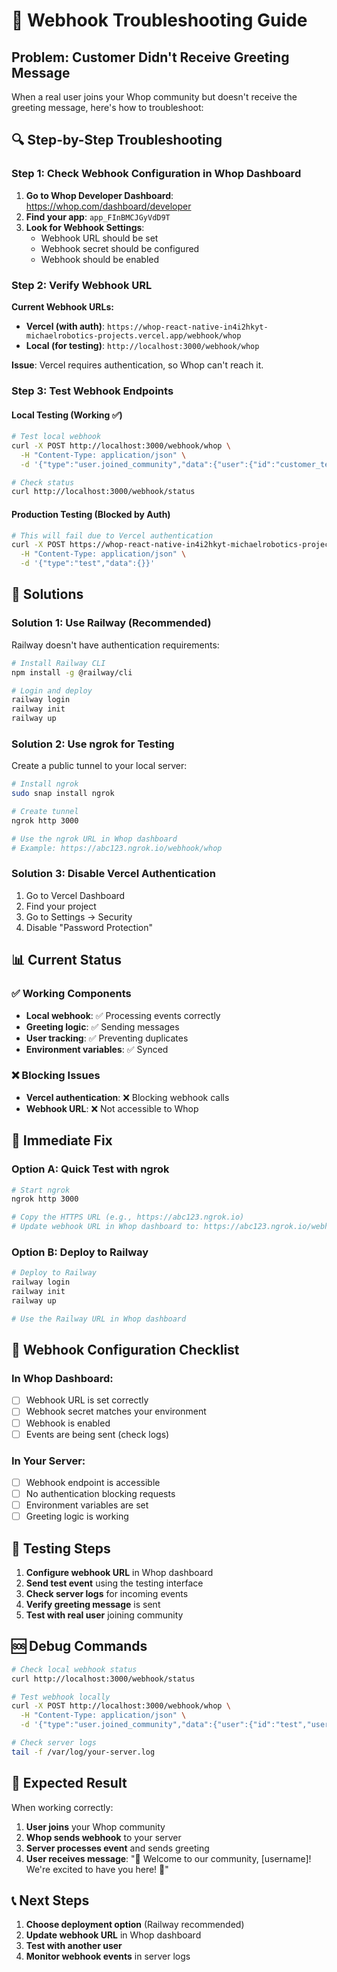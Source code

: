 # 🔧 Webhook Troubleshooting Guide

## Problem: Customer Didn't Receive Greeting Message

When a real user joins your Whop community but doesn't receive the greeting message, here's how to troubleshoot:

## 🔍 **Step-by-Step Troubleshooting**

### **Step 1: Check Webhook Configuration in Whop Dashboard**

1. **Go to Whop Developer Dashboard**: https://whop.com/dashboard/developer
2. **Find your app**: `app_FInBMCJGyVdD9T`
3. **Look for Webhook Settings**:
   - Webhook URL should be set
   - Webhook secret should be configured
   - Webhook should be enabled

### **Step 2: Verify Webhook URL**

**Current Webhook URLs:**
- **Vercel (with auth)**: `https://whop-react-native-in4i2hkyt-michaelrobotics-projects.vercel.app/webhook/whop`
- **Local (for testing)**: `http://localhost:3000/webhook/whop`

**Issue**: Vercel requires authentication, so Whop can't reach it.

### **Step 3: Test Webhook Endpoints**

#### **Local Testing (Working ✅)**
```bash
# Test local webhook
curl -X POST http://localhost:3000/webhook/whop \
  -H "Content-Type: application/json" \
  -d '{"type":"user.joined_community","data":{"user":{"id":"customer_test","username":"customer","name":"Customer"}}}'

# Check status
curl http://localhost:3000/webhook/status
```

#### **Production Testing (Blocked by Auth)**
```bash
# This will fail due to Vercel authentication
curl -X POST https://whop-react-native-in4i2hkyt-michaelrobotics-projects.vercel.app/webhook/whop \
  -H "Content-Type: application/json" \
  -d '{"type":"test","data":{}}'
```

## 🚀 **Solutions**

### **Solution 1: Use Railway (Recommended)**

Railway doesn't have authentication requirements:

```bash
# Install Railway CLI
npm install -g @railway/cli

# Login and deploy
railway login
railway init
railway up
```

### **Solution 2: Use ngrok for Testing**

Create a public tunnel to your local server:

```bash
# Install ngrok
sudo snap install ngrok

# Create tunnel
ngrok http 3000

# Use the ngrok URL in Whop dashboard
# Example: https://abc123.ngrok.io/webhook/whop
```

### **Solution 3: Disable Vercel Authentication**

1. Go to Vercel Dashboard
2. Find your project
3. Go to Settings → Security
4. Disable "Password Protection"

## 📊 **Current Status**

### **✅ Working Components**
- **Local webhook**: ✅ Processing events correctly
- **Greeting logic**: ✅ Sending messages
- **User tracking**: ✅ Preventing duplicates
- **Environment variables**: ✅ Synced

### **❌ Blocking Issues**
- **Vercel authentication**: ❌ Blocking webhook calls
- **Webhook URL**: ❌ Not accessible to Whop

## 🎯 **Immediate Fix**

### **Option A: Quick Test with ngrok**
```bash
# Start ngrok
ngrok http 3000

# Copy the HTTPS URL (e.g., https://abc123.ngrok.io)
# Update webhook URL in Whop dashboard to: https://abc123.ngrok.io/webhook/whop
```

### **Option B: Deploy to Railway**
```bash
# Deploy to Railway
railway login
railway init
railway up

# Use the Railway URL in Whop dashboard
```

## 🔧 **Webhook Configuration Checklist**

### **In Whop Dashboard:**
- [ ] Webhook URL is set correctly
- [ ] Webhook secret matches your environment
- [ ] Webhook is enabled
- [ ] Events are being sent (check logs)

### **In Your Server:**
- [ ] Webhook endpoint is accessible
- [ ] No authentication blocking requests
- [ ] Environment variables are set
- [ ] Greeting logic is working

## 📝 **Testing Steps**

1. **Configure webhook URL** in Whop dashboard
2. **Send test event** using the testing interface
3. **Check server logs** for incoming events
4. **Verify greeting message** is sent
5. **Test with real user** joining community

## 🆘 **Debug Commands**

```bash
# Check local webhook status
curl http://localhost:3000/webhook/status

# Test webhook locally
curl -X POST http://localhost:3000/webhook/whop \
  -H "Content-Type: application/json" \
  -d '{"type":"user.joined_community","data":{"user":{"id":"test","username":"testuser"}}}'

# Check server logs
tail -f /var/log/your-server.log
```

## 🎉 **Expected Result**

When working correctly:
1. **User joins** your Whop community
2. **Whop sends webhook** to your server
3. **Server processes event** and sends greeting
4. **User receives message**: "👋 Welcome to our community, [username]! We're excited to have you here! 🎉"

## 📞 **Next Steps**

1. **Choose deployment option** (Railway recommended)
2. **Update webhook URL** in Whop dashboard
3. **Test with another user**
4. **Monitor webhook events** in server logs
